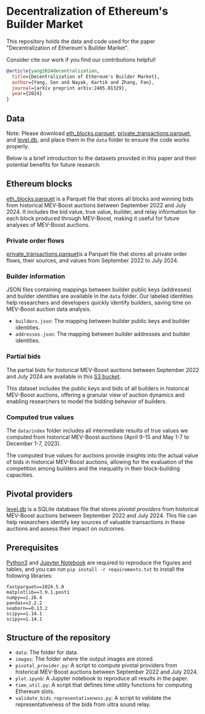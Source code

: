 # Decentralization of Ethereum's Builder Market

This repository holds the data and code used for the paper "Decentralization of Ethereum's Builder Market".

Consider cite our work if you find our contributions helpful!
```bibtex
@article{yang2024decentralization,
  title={Decentralization of Ethereum's Builder Market},
  author={Yang, Sen and Nayak, Kartik and Zhang, Fan},
  journal={arXiv preprint arXiv:2405.01329},
  year={2024}
}
```


## Data

Note: Please download [eth_blocks.parquet](https://auction-dataset.s3.us-east-2.amazonaws.com/others/eth_blocks.parquet), [private_transactions.parquet](https://auction-dataset.s3.us-east-2.amazonaws.com/others/private_transactions.parquet), and [level.db](https://auction-dataset.s3.us-east-2.amazonaws.com/others/level.db), and place them in the `data` folder to ensure the code works properly.

Below is a brief introduction to the datasets provided in this paper and their potential benefits for future research.

## Ethereum blocks

[eth_blocks.parquet](https://auction-dataset.s3.us-east-2.amazonaws.com/others/eth_blocks.parquet) is a Parquet file that stores all blocks and winning bids from historical MEV-Boost auctions between September 2022 and July 2024. It includes the bid value, true value, builder, and relay information for each block produced through MEV-Boost, making it useful for future analyses of MEV-Boost auctions.

### Private order flows

[private_transactions.parquet](https://auction-dataset.s3.us-east-2.amazonaws.com/others/private_transactions.parquet)is a Parquet file that stores all private order flows, their sources, and values from September 2022 to July 2024.

### Builder information

JSON files containing mappings between builder public keys (addresses) and builder identities are available in the `data` folder. Our labeled identities help researchers and developers quickly identify builders, saving time on MEV-Boost auction data analysis.

- `builders.json`: The mapping between builder public keys and builder identities.
- `addresses.json`: The mapping between builder addresses and builder identities.


### Partial bids

The partial bids for historical MEV-Boost auctions between September 2022 and July 2024 are available in this [S3 bucket](https://auction-dataset.s3.us-east-2.amazonaws.com/index.html).

This dataset includes the public keys and bids of all builders in historical MEV-Boost auctions, offering a granular view of auction dynamics and enabling researchers to model the bidding behavior of builders.


### Computed true values

The `data/index` folder includes all intermediate results of true values we computed from historical MEV-Boost auctions (April 9-15 and May 1-7 to December 1-7, 2023).

The computed true values for auctions provide insights into the actual value of bids in historical MEV-Boost auctions, allowing for the evaluation of the competition among builders and the inequality in their block-building capacities.

## Pivotal providers

[level.db](https://auction-dataset.s3.us-east-2.amazonaws.com/others/level.db) is a SQLite database file that stores *pivotal providers* from historical MEV-Boost auctions between September 2022 and July 2024. This file can help researchers identify key sources of valuable transactions in these auctions and assess their impact on outcomes.

## Prerequisites

[Python3](https://www.python.org/downloads/) and [Jupyter Notebook](https://jupyter-notebook-beginner-guide.readthedocs.io/en/latest/install.html) are required to reproduce the figures and tables, and you can run `pip install -r requirements.txt` to install the following libraries:

```
fastparquet==2024.5.0
matplotlib==3.9.1.post1
numpy==1.26.4
pandas==2.2.2
seaborn==0.13.2
scipy==1.14.1
scipy==1.14.1
```

## Structure of the repository

- `data`: The folder for data.
- `images`: The folder where the output images are stored.
- `pivotal_provider.py`: A script to compute pivotal providers from historical MEV-Boost auctions between September 2022 and July 2024.
- `plot.ipynb`: A Jupyter notebook to reproduce all results in the paper.
- `time_util.py`: A script that defines time utility functions for computing Ethereum slots.
- `validate_bids_representativeness.py`: A script to validate the representativeness of the bids from ultra sound relay.
